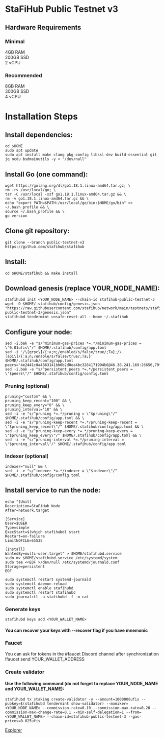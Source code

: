 # StaFiHub Public Testnet v3
## Hardware Requirements
### Minimal
4GB RAM \
200GB SSD \
2 vCPU
### Recommended
8GB RAM \
300GB SSD \
4 vCPU

# Installation Steps
## Install dependencies:

    cd $HOME
    sudo apt update
    sudo apt install make clang pkg-config libssl-dev build-essential git jq ncdu bsdmainutils -y < "/dev/null"

## Install Go (one command):
    wget https://golang.org/dl/go1.18.1.linux-amd64.tar.gz; \
    rm -rv /usr/local/go; \
    tar -C /usr/local -xzf go1.18.1.linux-amd64.tar.gz && \
    rm -v go1.18.1.linux-amd64.tar.gz && \
    echo "export PATH=$PATH:/usr/local/go/bin:$HOME/go/bin" >> ~/.bash_profile && \
    source ~/.bash_profile && \
    go version

## Clone git repository:

    git clone --branch public-testnet-v3 https://github.com/stafihub/stafihub

## Install:

    cd $HOME/stafihub && make install

## Download genesis (replace YOUR_NODE_NAME):

    stafihubd init <YOUR_NODE_NAME> --chain-id stafihub-public-testnet-3
    wget -O $HOME/.stafihub/config/genesis.json "https://raw.githubusercontent.com/stafihub/network/main/testnets/stafihub-public-testnet-3/genesis.json"
    stafihubd tendermint unsafe-reset-all --home ~/.stafihub

## Configure your node:

    sed -i.bak -e "s/^minimum-gas-prices *=.*/minimum-gas-prices = \"0.01ufis\"/" $HOME/.stafihub/config/app.toml
    sed -i '/\[grpc\]/{:a;n;/enabled/s/false/true/;Ta};/\[api\]/{:a;n;/enable/s/false/true/;Ta;}' $HOME/.stafihub/config/app.toml
    peers="4e2441c0a4663141bb6b2d0ea4bc3284171994b6@46.38.241.169:26656,79ffbd983ab6d47c270444f517edd37049ae4937@23.88.114.52:26656"
    sed -i.bak -e "s/^persistent_peers *=.*/persistent_peers = \"$peers\"/" $HOME/.stafihub/config/config.toml
    
### Pruning (optional)
    pruning="custom" && \
    pruning_keep_recent="100" && \
    pruning_keep_every="0" && \
    pruning_interval="10" && \
    sed -i -e "s/^pruning *=.*/pruning = \"$pruning\"/" $HOME/.stafihub/config/app.toml && \
    sed -i -e "s/^pruning-keep-recent *=.*/pruning-keep-recent = \"$pruning_keep_recent\"/" $HOME/.stafihub/config/app.toml && \
    sed -i -e "s/^pruning-keep-every *=.*/pruning-keep-every = \"$pruning_keep_every\"/" $HOME/.stafihub/config/app.toml && \
    sed -i -e "s/^pruning-interval *=.*/pruning-interval = \"$pruning_interval\"/" $HOME/.stafihub/config/app.toml

### Indexer (optional)
    indexer="null" && \
    sed -i -e "s/^indexer *=.*/indexer = \"$indexer\"/" $HOME/.stafihub/config/config.toml

## Install service to run the node:

    echo "[Unit]
    Description=StaFiHub Node
    After=network.target

    [Service]
    User=$USER
    Type=simple
    ExecStart=$(which stafihubd) start
    Restart=on-failure
    LimitNOFILE=65535

    [Install]
    WantedBy=multi-user.target" > $HOME/stafihubd.service
    sudo mv $HOME/stafihubd.service /etc/systemd/system
    sudo tee <<EOF >/dev/null /etc/systemd/journald.conf
    Storage=persistent
    EOF

    sudo systemctl restart systemd-journald
    sudo systemctl daemon-reload
    sudo systemctl enable stafihubd
    sudo systemctl restart stafihubd
    sudo journalctl -u stafihubd -f -o cat

    
### Generate keys
    stafihubd keys add <YOUR_WALLET_NAME>
#### You can recover your keys with --recover flag if you have mnemonic

### Faucet
You can ask for tokens in the #faucet Discord channel after synchronization \
    !faucet send YOUR_WALLET_ADDRESS

### Create validator
#### Use the following command (do not forget to replace YOUR_NODE_NAME and YOUR_WALLET_NAME):

    stafihubd tx staking create-validator -y --amount=1000000ufis --pubkey=$(stafihubd tendermint show-validator) --moniker=<YOUR_NODE_NAME> --commission-rate=0.10 --commission-max-rate=0.20 --commission-max-change-rate=0.1 --min-self-delegation=1 --from=<YOUR_WALLET_NAME> --chain-id=stafihub-public-testnet-3 --gas-prices=0.025ufis

[Explorer](https://testnet-explorer.stafihub.io/stafi-hub-testnet/staking)


    
